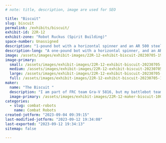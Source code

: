 ```yaml
---
# note: title, description, image are used for SEO

title: "Biscuit"
slug: biscuit
permalink: /exhibits/biscuit/
exhibit-id: 22R-12
exhibit-zone: "Robot Ruckus (Spirit Building)"
space-number: Unassigned
description: "1-pound bot with a horizontal spinner and an AR 500 steel blade. "
description-long: "A one-pound bot with a horizontal spinner, and an AR 500 steel blade. This bot has an ABS chassis with titanium armor. "
image: /assets/images/exhibit-images/22R-12-exhibit-biscuit-20230705-194735-large.jpg
image-primary: 
  small: /assets/images/exhibit-images/22R-12-exhibit-biscuit-20230705-194735-small.jpg
  medium: /assets/images/exhibit-images/22R-12-exhibit-biscuit-20230705-194735-medium.jpg
  large: /assets/images/exhibit-images/22R-12-exhibit-biscuit-20230705-194735-large.jpg
  full: /assets/images/exhibit-images/22R-12-exhibit-biscuit-20230705-194735-full.jpg
maker: 
  name: "The Biscuit "
  description: "I am part of FRC team Gra-V 5816, but my battlebot team is separate from Gra-V. I do battlebots for the fun of it and to learn new robotics skills. "
  image-primary: /assets/images/exhibit-images/22R-12-maker-biscuit-1000022442-1-medium.png
categories: 
  - slug: combat-robots
    name: Combat Robots
created-jotform: "2023-09-04 09:39:15"
last-modified-jotform: "2023-09-12 19:34:08"
last-exported: "2023-09-12 19:34:13"
sitemap: false

---
```

